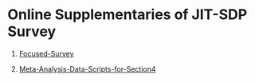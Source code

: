 # Online Supplementaries of JIT-SDP Survey 

1. [Focused-Survey](./focusedsurvey/)

2. [Meta-Analysis-Data-Scripts-for-Section4](./metaanalysis/)





